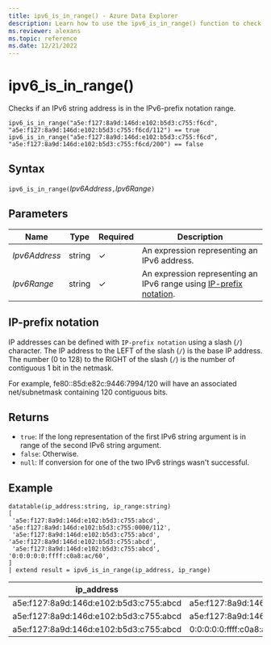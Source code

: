 ```yaml
---
title: ipv6_is_in_range() - Azure Data Explorer
description: Learn how to use the ipv6_is_in_range() function to check if an IPv6 string address is in the Ipv6-prefix notation range.
ms.reviewer: alexans
ms.topic: reference
ms.date: 12/21/2022
---
```

# ipv6_is_in_range()

Checks if an IPv6 string address is in the IPv6-prefix notation range.

```kusto
ipv6_is_in_range("a5e:f127:8a9d:146d:e102:b5d3:c755:f6cd", "a5e:f127:8a9d:146d:e102:b5d3:c755:f6cd/112") == true
ipv6_is_in_range("a5e:f127:8a9d:146d:e102:b5d3:c755:f6cd", "a5e:f127:8a9d:146d:e102:b5d3:c755:f6cd/200") == false
```

## Syntax

`ipv6_is_in_range(`*Ipv6Address*`,`*Ipv6Range*`)`

## Parameters

| Name | Type | Required | Description |
|--|--|--|--|
| *Ipv6Address* | string | &check; | An expression representing an IPv6 address.
| *Ipv6Range*| string | &check; | An expression representing an IPv6 range using [IP-prefix notation](#ip-prefix-notation).

## IP-prefix notation

IP addresses can be defined with `IP-prefix notation` using a slash (`/`) character.
The IP address to the LEFT of the slash (`/`) is the base IP address. The number (0 to 128) to the RIGHT of the slash (`/`) is the number of contiguous 1 bit in the netmask.

For example, fe80::85d:e82c:9446:7994/120 will have an associated net/subnetmask containing 120 contiguous bits.

## Returns

* `true`: If the long representation of the first IPv6 string argument is in range of the second IPv6 string argument.
* `false`: Otherwise.
* `null`: If conversion for one of the two IPv6 strings wasn't successful.

## Example

<!-- csl: https://help.kusto.windows.net/Samples -->
```kusto
datatable(ip_address:string, ip_range:string)
[
 'a5e:f127:8a9d:146d:e102:b5d3:c755:abcd',    'a5e:f127:8a9d:146d:e102:b5d3:c755:0000/112',
 'a5e:f127:8a9d:146d:e102:b5d3:c755:abcd',    'a5e:f127:8a9d:146d:e102:b5d3:c755:abcd',
 'a5e:f127:8a9d:146d:e102:b5d3:c755:abcd',    '0:0:0:0:0:ffff:c0a8:ac/60',
]
| extend result = ipv6_is_in_range(ip_address, ip_range)
```

|ip_address|ip_range|result|
|---|---|---|
|a5e:f127:8a9d:146d:e102:b5d3:c755:abcd|a5e:f127:8a9d:146d:e102:b5d3:c755:0000/112|True|
|a5e:f127:8a9d:146d:e102:b5d3:c755:abcd|a5e:f127:8a9d:146d:e102:b5d3:c755:abcd|True|
|a5e:f127:8a9d:146d:e102:b5d3:c755:abcd|0:0:0:0:0:ffff:c0a8:ac/60|False|
